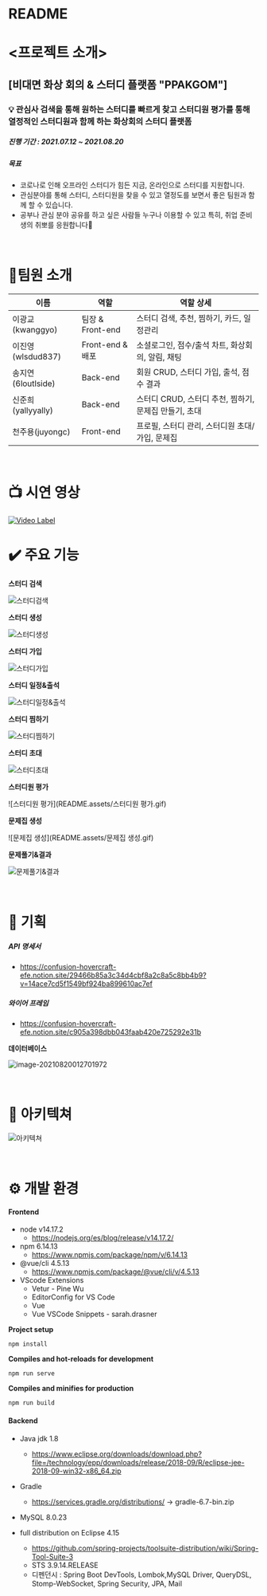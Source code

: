# README

# <프로젝트 소개>

## [비대면 화상 회의 & 스터디 플랫폼 "PPAKGOM"]

### :bulb: 관심사 검색을 통해 원하는 스터디를 빠르게 찾고 스터디원 평가를 통해 열정적인 스터디원과 함께 하는 화상회의 스터디 플랫폼

##### 진행 기간 : 2021.07.12 ~ 2021.08.20

##### 목표

- 코로나로 인해 오프라인 스터디가 힘든 지금, 온라인으로 스터디를 지원합니다.
- 관심분야를 통해 스터디, 스터디원을 찾을 수 있고 열정도를 보면서 좋은 팀원과 함께 할 수 있습니다.
- 공부나 관심 분야 공유를 하고 싶은 사람들 누구나 이용할 수 있고 특히, 취업 준비생의 취뽀를 응원합니다🙂

<br>

# :running:팀원 소개

| 이름               | 역할             | 역할 상세                                             |
| ------------------ | ---------------- | ----------------------------------------------------- |
| 이광교(kwanggyo)   | 팀장 & Front-end | 스터디 검색, 추천, 찜하기, 카드, 일정관리             |
| 이진영(wlsdud837)  | Front-end & 배포 | 소셜로그인, 점수/출석 차트, 화상회의, 알림, 채팅      |
| 송지연(6loutlside) | Back-end         | 회원 CRUD, 스터디 가입, 출석, 점수 결과               |
| 신준희(yallyyally) | Back-end         | 스터디 CRUD, 스터디 추천, 찜하기, 문제집 만들기, 초대 |
| 천주용(juyongc)    | Front-end        | 프로필, 스터디 관리, 스터디원 초대/가입, 문제집       |

<br>

# :tv: 시연 영상

[![Video Label](https://img.youtube.com/vi/OkFVDs6xKVY/0.jpg)](https://youtu.be/OkFVDs6xKVY?t=0s)



# :heavy_check_mark: 주요 기능

**스터디 검색**

![스터디검색](README.assets/스터디검색.gif)

**스터디 생성**

![스터디생성](README.assets/스터디생성.gif)

**스터디 가입**

![스터디가입](README.assets/스터디가입.gif)

**스터디 일정&출석**

![스터디일정&출석](README.assets/스터디일정&출석.gif)

**스터디 찜하기**

![스터디찜하기](README.assets/스터디찜하기.gif)

**스터디 초대**

![스터디초대](README.assets/스터디초대.gif)

**스터디원 평가**

![스터디원 평가](README.assets/스터디원 평가.gif)

**문제집 생성**

![문제집 생성](README.assets/문제집 생성.gif)

**문제풀기&결과**

![문제풀기&결과](README.assets/문제풀기&결과.gif)

<br>

# 🎈 기획

##### API 명세서

- https://confusion-hovercraft-efe.notion.site/29466b85a3c34d4cbf8a2c8a5c8bb4b9?v=14ace7cd5f1549bf924ba899610ac7ef

##### 와이어 프레임

- https://confusion-hovercraft-efe.notion.site/c905a398dbb043faab420e725292e31b

**데이터베이스**

![image-20210820012701972](README.assets/image-20210820012701972.png)

<br>

# 🎨 아키텍쳐

![아키텍쳐](README.assets/아키텍쳐.png)

<br>

# :gear: 개발 환경

#### Frontend

- node v14.17.2
  - https://nodejs.org/es/blog/release/v14.17.2/
- npm 6.14.13
  - https://www.npmjs.com/package/npm/v/6.14.13
- @vue/cli 4.5.13
  - https://www.npmjs.com/package/@vue/cli/v/4.5.13
- VScode Extensions
  - Vetur - Pine Wu
  - EditorConfig for VS Code
  - Vue
  - Vue VSCode Snippets - sarah.drasner

**Project setup**

```plaintext
npm install
```

**Compiles and hot-reloads for development**

```plaintext
npm run serve
```

**Compiles and minifies for production**

```plaintext
npm run build
```

#### Backend

- Java jdk 1.8

  - https://www.eclipse.org/downloads/download.php?file=/technology/epp/downloads/release/2018-09/R/eclipse-jee-2018-09-win32-x86_64.zip

- Gradle

  - https://services.gradle.org/distributions/ -> gradle-6.7-bin.zip

- MySQL 8.0.23
- full distribution on Eclipse 4.15
  - https://github.com/spring-projects/toolsuite-distribution/wiki/Spring-Tool-Suite-3
  - STS 3.9.14.RELEASE
  - 디펜던시 : Spring Boot DevTools, Lombok,MySQL Driver, QueryDSL, Stomp-WebSocket, Spring Security, JPA, Mail

